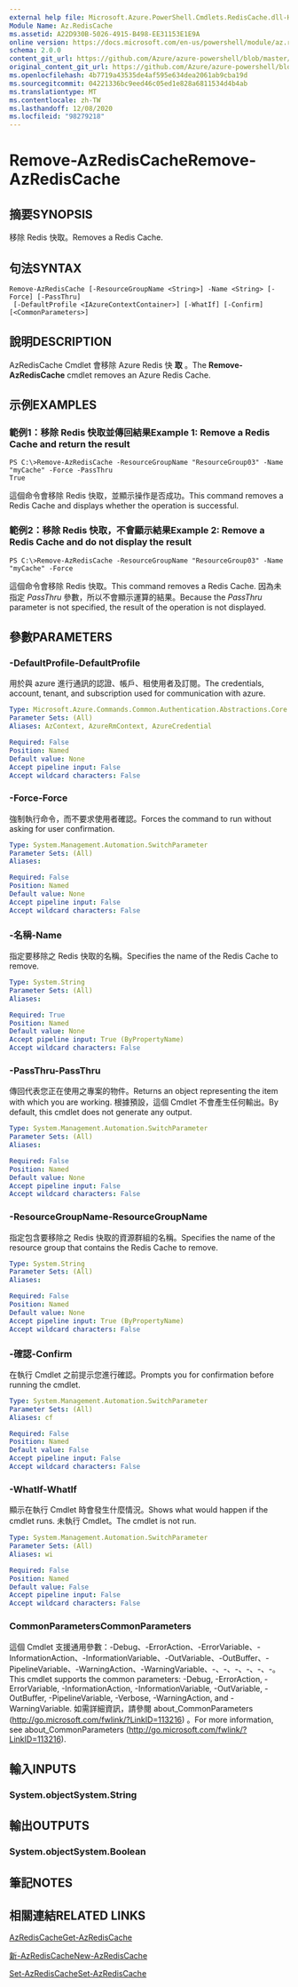 ```yaml
---
external help file: Microsoft.Azure.PowerShell.Cmdlets.RedisCache.dll-Help.xml
Module Name: Az.RedisCache
ms.assetid: A22D930B-5026-4915-B498-EE31153E1E9A
online version: https://docs.microsoft.com/en-us/powershell/module/az.rediscache/remove-azrediscache
schema: 2.0.0
content_git_url: https://github.com/Azure/azure-powershell/blob/master/src/RedisCache/RedisCache/help/Remove-AzRedisCache.md
original_content_git_url: https://github.com/Azure/azure-powershell/blob/master/src/RedisCache/RedisCache/help/Remove-AzRedisCache.md
ms.openlocfilehash: 4b7719a43535de4af595e634dea2061ab9cba19d
ms.sourcegitcommit: 04221336bc9eed46c05ed1e828a6811534d4b4ab
ms.translationtype: MT
ms.contentlocale: zh-TW
ms.lasthandoff: 12/08/2020
ms.locfileid: "98279218"
---
```

# <span data-ttu-id="dcc0e-101">Remove-AzRedisCache</span><span class="sxs-lookup"><span data-stu-id="dcc0e-101">Remove-AzRedisCache</span></span>

## <span data-ttu-id="dcc0e-102">摘要</span><span class="sxs-lookup"><span data-stu-id="dcc0e-102">SYNOPSIS</span></span>
<span data-ttu-id="dcc0e-103">移除 Redis 快取。</span><span class="sxs-lookup"><span data-stu-id="dcc0e-103">Removes a Redis Cache.</span></span>

## <span data-ttu-id="dcc0e-104">句法</span><span class="sxs-lookup"><span data-stu-id="dcc0e-104">SYNTAX</span></span>

```
Remove-AzRedisCache [-ResourceGroupName <String>] -Name <String> [-Force] [-PassThru]
 [-DefaultProfile <IAzureContextContainer>] [-WhatIf] [-Confirm] [<CommonParameters>]
```

## <span data-ttu-id="dcc0e-105">說明</span><span class="sxs-lookup"><span data-stu-id="dcc0e-105">DESCRIPTION</span></span>
<span data-ttu-id="dcc0e-106">AzRedisCache Cmdlet 會移除 Azure Redis 快 **取** 。</span><span class="sxs-lookup"><span data-stu-id="dcc0e-106">The **Remove-AzRedisCache** cmdlet removes an Azure Redis Cache.</span></span>

## <span data-ttu-id="dcc0e-107">示例</span><span class="sxs-lookup"><span data-stu-id="dcc0e-107">EXAMPLES</span></span>

### <span data-ttu-id="dcc0e-108">範例1：移除 Redis 快取並傳回結果</span><span class="sxs-lookup"><span data-stu-id="dcc0e-108">Example 1: Remove a Redis Cache and return the result</span></span>
```
PS C:\>Remove-AzRedisCache -ResourceGroupName "ResourceGroup03" -Name "myCache" -Force -PassThru
True
```

<span data-ttu-id="dcc0e-109">這個命令會移除 Redis 快取，並顯示操作是否成功。</span><span class="sxs-lookup"><span data-stu-id="dcc0e-109">This command removes a Redis Cache and displays whether the operation is successful.</span></span>

### <span data-ttu-id="dcc0e-110">範例2：移除 Redis 快取，不會顯示結果</span><span class="sxs-lookup"><span data-stu-id="dcc0e-110">Example 2: Remove a Redis Cache and do not display the result</span></span>
```
PS C:\>Remove-AzRedisCache -ResourceGroupName "ResourceGroup03" -Name "myCache" -Force
```

<span data-ttu-id="dcc0e-111">這個命令會移除 Redis 快取。</span><span class="sxs-lookup"><span data-stu-id="dcc0e-111">This command removes a Redis Cache.</span></span>
<span data-ttu-id="dcc0e-112">因為未指定 *PassThru* 參數，所以不會顯示運算的結果。</span><span class="sxs-lookup"><span data-stu-id="dcc0e-112">Because the *PassThru* parameter is not specified, the result of the operation is not displayed.</span></span>

## <span data-ttu-id="dcc0e-113">參數</span><span class="sxs-lookup"><span data-stu-id="dcc0e-113">PARAMETERS</span></span>

### <span data-ttu-id="dcc0e-114">-DefaultProfile</span><span class="sxs-lookup"><span data-stu-id="dcc0e-114">-DefaultProfile</span></span>
<span data-ttu-id="dcc0e-115">用於與 azure 進行通訊的認證、帳戶、租使用者及訂閱。</span><span class="sxs-lookup"><span data-stu-id="dcc0e-115">The credentials, account, tenant, and subscription used for communication with azure.</span></span>

```yaml
Type: Microsoft.Azure.Commands.Common.Authentication.Abstractions.Core.IAzureContextContainer
Parameter Sets: (All)
Aliases: AzContext, AzureRmContext, AzureCredential

Required: False
Position: Named
Default value: None
Accept pipeline input: False
Accept wildcard characters: False
```

### <span data-ttu-id="dcc0e-116">-Force</span><span class="sxs-lookup"><span data-stu-id="dcc0e-116">-Force</span></span>
<span data-ttu-id="dcc0e-117">強制執行命令，而不要求使用者確認。</span><span class="sxs-lookup"><span data-stu-id="dcc0e-117">Forces the command to run without asking for user confirmation.</span></span>

```yaml
Type: System.Management.Automation.SwitchParameter
Parameter Sets: (All)
Aliases:

Required: False
Position: Named
Default value: None
Accept pipeline input: False
Accept wildcard characters: False
```

### <span data-ttu-id="dcc0e-118">-名稱</span><span class="sxs-lookup"><span data-stu-id="dcc0e-118">-Name</span></span>
<span data-ttu-id="dcc0e-119">指定要移除之 Redis 快取的名稱。</span><span class="sxs-lookup"><span data-stu-id="dcc0e-119">Specifies the name of the Redis Cache to remove.</span></span>

```yaml
Type: System.String
Parameter Sets: (All)
Aliases:

Required: True
Position: Named
Default value: None
Accept pipeline input: True (ByPropertyName)
Accept wildcard characters: False
```

### <span data-ttu-id="dcc0e-120">-PassThru</span><span class="sxs-lookup"><span data-stu-id="dcc0e-120">-PassThru</span></span>
<span data-ttu-id="dcc0e-121">傳回代表您正在使用之專案的物件。</span><span class="sxs-lookup"><span data-stu-id="dcc0e-121">Returns an object representing the item with which you are working.</span></span>
<span data-ttu-id="dcc0e-122">根據預設，這個 Cmdlet 不會產生任何輸出。</span><span class="sxs-lookup"><span data-stu-id="dcc0e-122">By default, this cmdlet does not generate any output.</span></span>

```yaml
Type: System.Management.Automation.SwitchParameter
Parameter Sets: (All)
Aliases:

Required: False
Position: Named
Default value: None
Accept pipeline input: False
Accept wildcard characters: False
```

### <span data-ttu-id="dcc0e-123">-ResourceGroupName</span><span class="sxs-lookup"><span data-stu-id="dcc0e-123">-ResourceGroupName</span></span>
<span data-ttu-id="dcc0e-124">指定包含要移除之 Redis 快取的資源群組的名稱。</span><span class="sxs-lookup"><span data-stu-id="dcc0e-124">Specifies the name of the resource group that contains the Redis Cache to remove.</span></span>

```yaml
Type: System.String
Parameter Sets: (All)
Aliases:

Required: False
Position: Named
Default value: None
Accept pipeline input: True (ByPropertyName)
Accept wildcard characters: False
```

### <span data-ttu-id="dcc0e-125">-確認</span><span class="sxs-lookup"><span data-stu-id="dcc0e-125">-Confirm</span></span>
<span data-ttu-id="dcc0e-126">在執行 Cmdlet 之前提示您進行確認。</span><span class="sxs-lookup"><span data-stu-id="dcc0e-126">Prompts you for confirmation before running the cmdlet.</span></span>

```yaml
Type: System.Management.Automation.SwitchParameter
Parameter Sets: (All)
Aliases: cf

Required: False
Position: Named
Default value: False
Accept pipeline input: False
Accept wildcard characters: False
```

### <span data-ttu-id="dcc0e-127">-WhatIf</span><span class="sxs-lookup"><span data-stu-id="dcc0e-127">-WhatIf</span></span>
<span data-ttu-id="dcc0e-128">顯示在執行 Cmdlet 時會發生什麼情況。</span><span class="sxs-lookup"><span data-stu-id="dcc0e-128">Shows what would happen if the cmdlet runs.</span></span>
<span data-ttu-id="dcc0e-129">未執行 Cmdlet。</span><span class="sxs-lookup"><span data-stu-id="dcc0e-129">The cmdlet is not run.</span></span>

```yaml
Type: System.Management.Automation.SwitchParameter
Parameter Sets: (All)
Aliases: wi

Required: False
Position: Named
Default value: False
Accept pipeline input: False
Accept wildcard characters: False
```

### <span data-ttu-id="dcc0e-130">CommonParameters</span><span class="sxs-lookup"><span data-stu-id="dcc0e-130">CommonParameters</span></span>
<span data-ttu-id="dcc0e-131">這個 Cmdlet 支援通用參數：-Debug、-ErrorAction、-ErrorVariable、-InformationAction、-InformationVariable、-OutVariable、-OutBuffer、-PipelineVariable、-WarningAction、-WarningVariable、-、-、-、-、-、-。</span><span class="sxs-lookup"><span data-stu-id="dcc0e-131">This cmdlet supports the common parameters: -Debug, -ErrorAction, -ErrorVariable, -InformationAction, -InformationVariable, -OutVariable, -OutBuffer, -PipelineVariable, -Verbose, -WarningAction, and -WarningVariable.</span></span> <span data-ttu-id="dcc0e-132">如需詳細資訊，請參閱 about_CommonParameters (http://go.microsoft.com/fwlink/?LinkID=113216) 。</span><span class="sxs-lookup"><span data-stu-id="dcc0e-132">For more information, see about_CommonParameters (http://go.microsoft.com/fwlink/?LinkID=113216).</span></span>

## <span data-ttu-id="dcc0e-133">輸入</span><span class="sxs-lookup"><span data-stu-id="dcc0e-133">INPUTS</span></span>

### <span data-ttu-id="dcc0e-134">System.object</span><span class="sxs-lookup"><span data-stu-id="dcc0e-134">System.String</span></span>

## <span data-ttu-id="dcc0e-135">輸出</span><span class="sxs-lookup"><span data-stu-id="dcc0e-135">OUTPUTS</span></span>

### <span data-ttu-id="dcc0e-136">System.object</span><span class="sxs-lookup"><span data-stu-id="dcc0e-136">System.Boolean</span></span>

## <span data-ttu-id="dcc0e-137">筆記</span><span class="sxs-lookup"><span data-stu-id="dcc0e-137">NOTES</span></span>

## <span data-ttu-id="dcc0e-138">相關連結</span><span class="sxs-lookup"><span data-stu-id="dcc0e-138">RELATED LINKS</span></span>

[<span data-ttu-id="dcc0e-139">AzRedisCache</span><span class="sxs-lookup"><span data-stu-id="dcc0e-139">Get-AzRedisCache</span></span>](./Get-AzRedisCache.md)

[<span data-ttu-id="dcc0e-140">新-AzRedisCache</span><span class="sxs-lookup"><span data-stu-id="dcc0e-140">New-AzRedisCache</span></span>](./New-AzRedisCache.md)

[<span data-ttu-id="dcc0e-141">Set-AzRedisCache</span><span class="sxs-lookup"><span data-stu-id="dcc0e-141">Set-AzRedisCache</span></span>](./Set-AzRedisCache.md)


